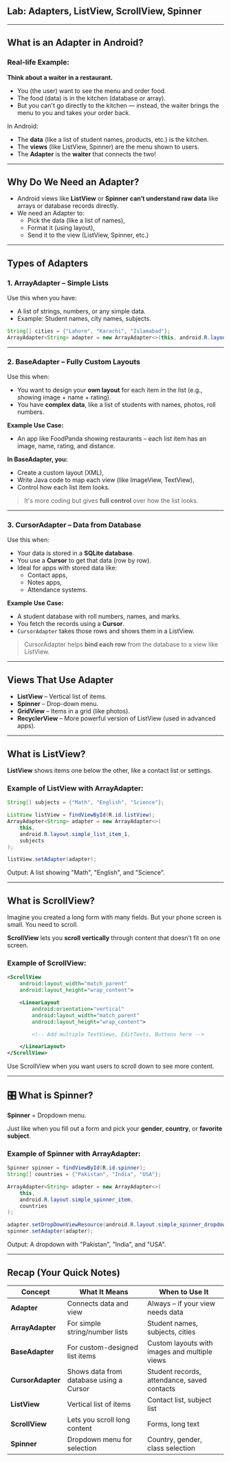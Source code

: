##  Lab: Adapters, ListView, ScrollView, Spinner

---

##  What is an Adapter in Android?

###  Real-life Example:

**Think about a waiter in a restaurant.**

- You (the user) want to see the menu and order food.
- The food (data) is in the kitchen (database or array).
- But you can't go directly to the kitchen — instead, the waiter brings the menu to you and takes your order back.

 In Android:
- The **data** (like a list of student names, products, etc.) is the kitchen.
- The **views** (like ListView, Spinner) are the menu shown to users.
- The **Adapter** is the **waiter** that connects the two!

---

##  Why Do We Need an Adapter?

- Android views like **ListView** or **Spinner** **can’t understand raw data** like arrays or database records directly.
- We need an Adapter to:
  - Pick the data (like a list of names),
  - Format it (using layout),
  - Send it to the view (ListView, Spinner, etc.)

---

##  Types of Adapters

### 1. **ArrayAdapter** –  Simple Lists

Use this when you have:
- A list of strings, numbers, or any simple data.
- Example: Student names, city names, subjects.

```java
String[] cities = {"Lahore", "Karachi", "Islamabad"};
ArrayAdapter<String> adapter = new ArrayAdapter<>(this, android.R.layout.simple_list_item_1, cities);
```

---

### 2. **BaseAdapter** –  Fully Custom Layouts

Use this when:
- You want to design your **own layout** for each item in the list (e.g., showing image + name + rating).
- You have **complex data**, like a list of students with names, photos, roll numbers.

**Example Use Case:**
- An app like FoodPanda showing restaurants – each list item has an image, name, rating, and distance.

**In BaseAdapter, you:**
- Create a custom layout (XML),
- Write Java code to map each view (like ImageView, TextView),
- Control how each list item looks.

> It's more coding but gives **full control** over how the list looks.

---

### 3. **CursorAdapter** –  Data from Database

Use this when:
- Your data is stored in a **SQLite database**.
- You use a **Cursor** to get that data (row by row).
- Ideal for apps with stored data like:
  - Contact apps,
  - Notes apps,
  - Attendance systems.

**Example Use Case:**
- A student database with roll numbers, names, and marks.
- You fetch the records using a **Cursor**.
- `CursorAdapter` takes those rows and shows them in a ListView.

> CursorAdapter helps **bind each row** from the database to a view like ListView.

---

##  Views That Use Adapter

- **ListView** – Vertical list of items.
- **Spinner** – Drop-down menu.
- **GridView** – Items in a grid (like photos).
- **RecyclerView** – More powerful version of ListView (used in advanced apps).

---

## What is ListView?

**ListView** shows items one below the other, like a contact list or settings.

### Example of ListView with ArrayAdapter:

```java
String[] subjects = {"Math", "English", "Science"};

ListView listView = findViewById(R.id.listView);
ArrayAdapter<String> adapter = new ArrayAdapter<>(
    this,
    android.R.layout.simple_list_item_1,
    subjects
);

listView.setAdapter(adapter);
```

 Output: A list showing "Math", "English", and "Science".

---

##  What is ScrollView?

Imagine you created a long form with many fields. But your phone screen is small. You need to scroll.

**ScrollView** lets you **scroll vertically** through content that doesn’t fit on one screen.

### Example of ScrollView:

```xml
<ScrollView
    android:layout_width="match_parent"
    android:layout_height="wrap_content">

    <LinearLayout
        android:orientation="vertical"
        android:layout_width="match_parent"
        android:layout_height="wrap_content">

        <!-- Add multiple TextViews, EditTexts, Buttons here -->

    </LinearLayout>
</ScrollView>
```

Use ScrollView when you want users to scroll down to see more content.

---

## 🎛️ What is Spinner?

**Spinner** = Dropdown menu.

Just like when you fill out a form and pick your **gender**, **country**, or **favorite subject**.

### Example of Spinner with ArrayAdapter:

```java
Spinner spinner = findViewById(R.id.spinner);
String[] countries = {"Pakistan", "India", "USA"};

ArrayAdapter<String> adapter = new ArrayAdapter<>(
    this,
    android.R.layout.simple_spinner_item,
    countries
);

adapter.setDropDownViewResource(android.R.layout.simple_spinner_dropdown_item);
spinner.setAdapter(adapter);
```

 Output: A dropdown with "Pakistan", "India", and "USA".

---

##  Recap (Your Quick Notes)

| Concept         | What It Means                              | When to Use It                               |
|-----------------|---------------------------------------------|----------------------------------------------|
| **Adapter**     | Connects data and view                      | Always – if your view needs data             |
| **ArrayAdapter**| For simple string/number lists              | Student names, subjects, cities              |
| **BaseAdapter** | For custom-designed list items              | Custom layouts with images and multiple views|
| **CursorAdapter**| Shows data from database using a Cursor    | Student records, attendance, saved contacts  |
| **ListView**    | Vertical list of items                      | Contact list, subject list                   |
| **ScrollView**  | Lets you scroll long content                | Forms, long text                             |
| **Spinner**     | Dropdown menu for selection                 | Country, gender, class selection             |
